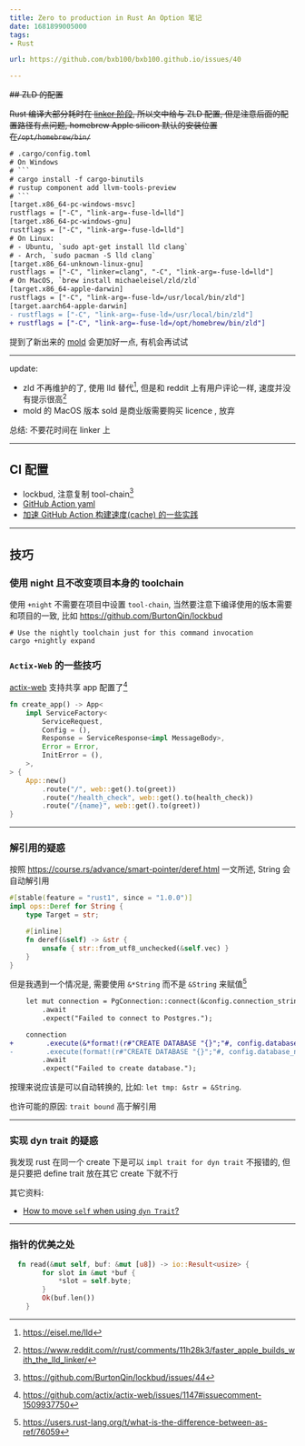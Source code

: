 ```yaml
---
title: Zero to production in Rust An Option 笔记
date: 1681899005000
tags:
- Rust

url: https://github.com/bxb100/bxb100.github.io/issues/40

---
```

~~## ZLD 的配置~~

~~Rust 编译大部分耗时在 [linker 阶段](https://en.wikipedia.org/wiki/Linker_(computing)), 所以文中给与 ZLD 配置, 但是注意后面的配置路径有点问题, homebrew Apple silicon 默认的安装位置在`/opt/homebrew/bin/`~~

```diff
# .cargo/config.toml
# On Windows
# ```
# cargo install -f cargo-binutils
# rustup component add llvm-tools-preview
# ```
[target.x86_64-pc-windows-msvc]
rustflags = ["-C", "link-arg=-fuse-ld=lld"]
[target.x86_64-pc-windows-gnu]
rustflags = ["-C", "link-arg=-fuse-ld=lld"]
# On Linux:
# - Ubuntu, `sudo apt-get install lld clang`
# - Arch, `sudo pacman -S lld clang`
[target.x86_64-unknown-linux-gnu]
rustflags = ["-C", "linker=clang", "-C", "link-arg=-fuse-ld=lld"]
# On MacOS, `brew install michaeleisel/zld/zld`
[target.x86_64-apple-darwin]
rustflags = ["-C", "link-arg=-fuse-ld=/usr/local/bin/zld"]
[target.aarch64-apple-darwin]
- rustflags = ["-C", "link-arg=-fuse-ld=/usr/local/bin/zld"]
+ rustflags = ["-C", "link-arg=-fuse-ld=/opt/homebrew/bin/zld"]
```
提到了新出来的 [mold](https://github.com/rui314/mold) 会更加好一点, 有机会再试试

---

update:
* zld 不再维护的了, 使用 lld 替代[^1], 但是和 reddit 上有用户评论一样, 速度并没有提示很高[^2]
* mold 的 MacOS 版本 sold 是商业版需要购买 licence , 放弃

总结: 不要花时间在 linker 上






---

<a id='issuecomment-1515125528'></a>
## CI 配置

* lockbud, 注意复制 tool-chain[^3]
* [GitHub Action yaml](https://gist.github.com/LukeMathWalker/5ae1107432ce283310c3e601fac915f3)
* [加速 GitHub Action 构建速度(cache) 的一些实践](https://github.com/bxb100/zero-to-production/issues/1#issue-1702972458)



---

<a id='issuecomment-1516102092'></a>
## 技巧

### 使用 night 且不改变项目本身的 toolchain

使用 `+night` 不需要在项目中设置 `tool-chain`, 当然要注意下编译使用的版本需要和项目的一致, 比如 https://github.com/BurtonQin/lockbud
```shell
# Use the nightly toolchain just for this command invocation
cargo +nightly expand
```

### `Actix-Web` 的一些技巧

[actix-web](https://github.com/actix/actix-web) 支持共享 app 配置了[^4]
```rust
fn create_app() -> App<
    impl ServiceFactory<
        ServiceRequest,
        Config = (),
        Response = ServiceResponse<impl MessageBody>,
        Error = Error,
        InitError = (),
    >,
> {
    App::new()
        .route("/", web::get().to(greet))
        .route("/health_check", web::get().to(health_check))
        .route("/{name}", web::get().to(greet))
}
```




---

<a id='issuecomment-1543455738'></a>
### 解引用的疑惑

按照 https://course.rs/advance/smart-pointer/deref.html 一文所述, String 会自动解引用

```rust
#[stable(feature = "rust1", since = "1.0.0")]
impl ops::Deref for String {
    type Target = str;

    #[inline]
    fn deref(&self) -> &str {
        unsafe { str::from_utf8_unchecked(&self.vec) }
    }
}
```

但是我遇到一个情况是, 需要使用 `&*String` 而不是 `&String` 来赋值[^5]

```diff
    let mut connection = PgConnection::connect(&config.connection_string_without_db())
        .await
        .expect("Failed to connect to Postgres.");

    connection
+        .execute(&*format!(r#"CREATE DATABASE "{}";"#, config.database_name))
-        .execute(format!(r#"CREATE DATABASE "{}";"#, config.database_name).as_str())
        .await
        .expect("Failed to create database.");
```

按理来说应该是可以自动转换的, 比如: `let tmp: &str = &String`.

也许可能的原因: `trait bound` 高于解引用





---

<a id='issuecomment-1552740148'></a>
### 实现 dyn trait 的疑惑

我发现 rust 在同一个 create 下是可以 `impl trait for dyn trait` 不报错的, 但是只要把 define trait 放在其它 create 下就不行

其它资料: 
- [How to move `self` when using `dyn Trait`?](https://users.rust-lang.org/t/how-to-move-self-when-using-dyn-trait/50123)

---

<a id='issuecomment-1553929923'></a>
### 指针的优美之处

```rust
  fn read(&mut self, buf: &mut [u8]) -> io::Result<usize> {
        for slot in &mut *buf {
            *slot = self.byte;
        }
        Ok(buf.len())
    }
```

[^1]: https://eisel.me/lld
[^2]: https://www.reddit.com/r/rust/comments/11h28k3/faster_apple_builds_with_the_lld_linker/
[^3]: https://github.com/BurtonQin/lockbud/issues/44
[^4]: https://github.com/actix/actix-web/issues/1147#issuecomment-1509937750
[^5]: https://users.rust-lang.org/t/what-is-the-difference-between-as-ref/76059